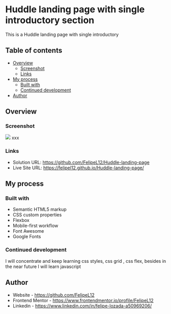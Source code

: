 # Huddle landing page with single introductory section

This is a Huddle landing page with single introductory 

## Table of contents

- [Overview](#overview)
  - [Screenshot](#screenshot)
  - [Links](#links)
- [My process](#my-process)
  - [Built with](#built-with)
  - [Continued development](#continued-development)
- [Author](#author)


## Overview

### Screenshot

![](./screenshot.jpg)
xxx


### Links

- Solution URL: https://github.com/FelipeL12/Huddle-landing-page
- Live Site URL: https://felipel12.github.io/Huddle-landing-page/


## My process

### Built with

- Semantic HTML5 markup
- CSS custom properties
- Flexbox
- Mobile-first workflow
- Font Awesome
- Google Fonts


### Continued development

I will concentrate and keep learning css styles, css grid , css flex, besides in the near future I will learn javascript


## Author

- Website - https://github.com/FelipeL12
- Frontend Mentor - https://www.frontendmentor.io/profile/FelipeL12
- Linkedin - https://www.linkedin.com/in/felipe-lozada-a50969206/


